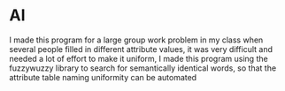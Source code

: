 # AI
I made this program for a large group work problem in my class when several people filled in different attribute values, it was very difficult and needed a lot of effort to make it uniform, I made this program using the fuzzywuzzy library to search for semantically identical words, so that the attribute table naming uniformity can be automated
